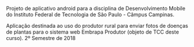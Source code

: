Projeto de aplicativo android para a disciplina de Desenvolvimento Mobile do Instituto Federal de Tecnologia de São Paulo - Câmpus Campinas.

Aplicação destinada ao uso do produtor rural para enviar fotos de doenças de plantas para o sistema web Embrapa Produtor (objeto de TCC deste curso). 2º Semestre de 2018

